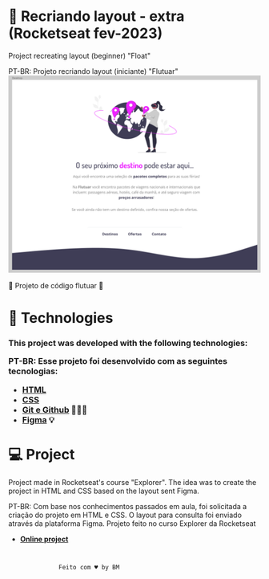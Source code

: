 # 📝 Recriando layout - extra (Rocketseat fev-2023)
Project recreating layout (beginner) "Float" 

PT-BR: Projeto recriando layout (iniciante) "Flutuar"
![](../images/layoutAplicacao.png) 

🛫 Projeto de código flutuar 🧳

# 🚀 Technologies

<h3>

  This project was developed with the following technologies:

  PT-BR: Esse projeto foi desenvolvido com as seguintes tecnologias:

  - [HTML](##HTML)
  - [CSS](###CSS) 
  - [Git e Github](https://github.com/) 👩🏻‍💻
  - [Figma](https://www.figma.com/) 💡

</h3>

<h4>

# 💻 Project
Project made in Rocketseat's course "Explorer".
The idea was to create the project in HTML and CSS based on the layout sent Figma.

PT-BR: Com base nos conhecimentos passados em aula, foi solicitada a criação do projeto em HTML e CSS. O layout para consulta foi enviado através da plataforma Figma.
Projeto feito no curso Explorer da Rocketseat

- **[Online project](../index.html)**

#
                  Feito com ♥ by BM




